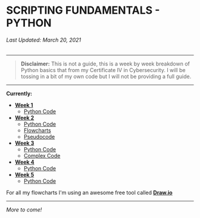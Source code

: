 # SCRIPTING FUNDAMENTALS - PYTHON
###### Last Updated: *March 20, 2021*
---
> **Disclaimer:** This is not a guide, this is a week by week breakdown of Python basics that from my Certificate IV in Cybersecurity. I will be tossing in a bit of my own code but I will not be providing a full guide.
---
**Currently:**
- **[Week 1](Week-1/)**
  - [Python Code](Week-1/code/)
- **[Week 2](Week-2/)**
  - [Python Code](Week-2/code/)
  - [Flowcharts](Week-2/flowcharts/)
  - [Pseudocode](Week-2/pseudocode)
- **[Week 3](Week-3/)**
  - [Python Code](Week-3/code/)
  - [Complex Code](Week-3/complex/)
- **[Week 4](Week-4/)**
  - [Python Code](Week-4/code/)
- **[Week 5](Week-5/)**
  - [Python Code](Week-5/code/)

For all my flowcharts I'm using an awesome free tool called **[Draw.io](https://draw.io/)**

---

*More to come!*
